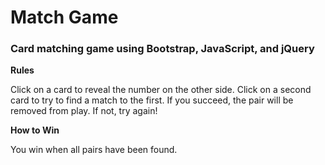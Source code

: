 # Match Game

### Card matching game using Bootstrap, JavaScript, and jQuery

**Rules**

Click on a card to reveal the number on the other side. Click on a second card to try to find a match to the first. If you succeed, the pair will be removed from play. If not, try again!

**How to Win**

You win when all pairs have been found.